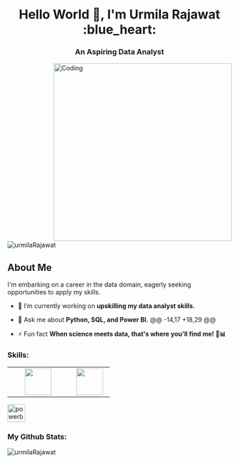 <h1 align="center">Hello World 👋, I'm Urmila Rajawat :blue_heart: </h1>
<h3 align="center">An Aspiring Data Analyst </h3>
<img align="right" alt="Coding" width="400" src="https://user-images.githubusercontent.com/59734313/157189039-c09b3e38-9f42-42c0-ab54-14f1574190a7.gif">


<p align="left"> <img src="https://komarev.com/ghpvc/?username=urmilaRajawat&label=Profile%20views&color=0e75b6&style=flat" alt="urmilaRajawat" /> </p>

## About Me <br>
I'm embarking on a career in the data domain, eagerly seeking opportunities to apply my skills. 


- 🔭 I’m currently working on **upskilling my data analyst skills.**

- 💬 Ask me about **Python, SQL, and Power BI.**
@@ -14,17 +18,29 @@

- ⚡ Fun fact **When science meets data, that's where you'll find me! 🧪📊**

<h3 align="left">Skills:</h3>

<table>
  <tbody>
    <tr>
      <td align="center" width="50%">
        <img height="60px" src="https://www.vectorlogo.zone/logos/python/python-ar21.svg">
      </td>
      <td align="center" width="33%">
<img height=60px src="https://www.vectorlogo.zone/logos/mysql/mysql-official.svg"> 
</td>


  </tbody>
</table>

<a href="https://powerbi.microsoft.com/en-au/" target="_blank" rel="noreferrer">
  <img src="https://img.icons8.com/color/1x/power-bi.png" alt="powerbi" width="40" height="40"/>
</a>

<h3 align="left">My Github Stats:</h3>



<p><img align="center" src="https://github-readme-streak-stats.herokuapp.com/?user=urmilaRajawat&" alt="urmilaRajawat" /></p>
